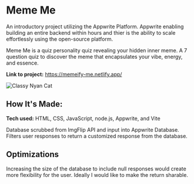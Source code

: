 
# Meme Me

An introductory project utilizing the Appwrite Platform. Appwrite enabling building an entire backend within hours and thier is the ability to scale effortlessly using the open-source platform. 

Meme Me is a quiz personality quiz revealing your hidden inner meme. A 7 question quiz to discover the meme that encapsulates your vibe, energy, and essence.

**Link to project:** https://memeify-me.netlify.app/

![Classy Nyan Cat](https://i.ibb.co/x87wz0xW/nyan-Classy.png)

## How It's Made:

**Tech used:** HTML, CSS, JavaScript, node.js, Appwrite, and Vite

Database scrubbed from ImgFlip API and input into Appwrite Database. Filters user responses to return a customized response from the database. 

## Optimizations

Increasing the size of the database to include null responses would create more flexibility for the user. Ideally I would like to make the return sharable.  
